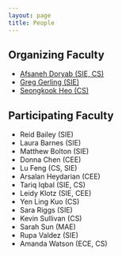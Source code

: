 ```yaml
---
layout: page
title: People
---
```

## Organizing Faculty

- [Afsaneh Doryab (SIE, CS)](https://engineering.virginia.edu/faculty/afsaneh-doryab)
- [Greg Gerling (SIE)](https://engineering.virginia.edu/faculty/gregory-j-gerling)
- [Seongkook Heo (CS)](https://engineering.virginia.edu/faculty/seongkook-heo)

## Participating Faculty

- Reid Bailey (SIE)
- Laura Barnes (SIE)
- Matthew Bolton (SIE) 
- Donna Chen (CEE)
- Lu Feng (CS, SIE)
- Arsalan Heydarian (CEE) 
- Tariq Iqbal (SIE, CS) 
- Leidy Klotz (SIE, CEE)
- Yen Ling Kuo (CS)
- Sara Riggs (SIE)
- Kevin Sullivan (CS)
- Sarah Sun (MAE)
- Rupa Valdez (SIE)
- Amanda Watson (ECE, CS)